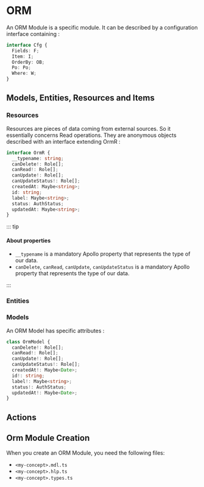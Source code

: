 # ORM

An ORM Module is a specific module. It can be described by a configuration interface containing :

```ts
interface Cfg {
  Fields: F;
  Item: I;
  OrderBy: OB;
  Po: Po;
  Where: W;
}
```

## Models, Entities, Resources and Items

### Resources

Resources are pieces of data coming from external sources. So it essentially concerns Read operations. They are anonymous objects described
with an interface extending OrmR :

```ts
interface OrmR {
  __typename: string;
  canDelete!: Role[];
  canRead!: Role[];
  canUpdate!: Role[];
  canUpdateStatus!: Role[];
  createdAt: Maybe<string>;
  id: string;
  label: Maybe<string>;
  status: AuthStatus;
  updatedAt: Maybe<string>;
}
```

::: tip

#### About properties

- `__typename` is a mandatory Apollo property that represents the type of our data.
- `canDelete`, `canRead`, `canUpdate`, `canUpdateStatus` is a mandatory Apollo property that represents the type of our data.

:::

### Entities

### Models

An ORM Model has specific attributes :

```ts
class OrmModel {
  canDelete!: Role[];
  canRead!: Role[];
  canUpdate!: Role[];
  canUpdateStatus!: Role[];
  createdAt!: Maybe<Date>;
  id!: string;
  label!: Maybe<string>;
  status!: AuthStatus;
  updatedAt!: Maybe<Date>;
}
```

## Actions

## Orm Module Creation

When you create an ORM Module, you need the following files:

- `<my-concept>.mdl.ts`
- `<my-concept>.hlp.ts`
- `<my-concept>.types.ts`
